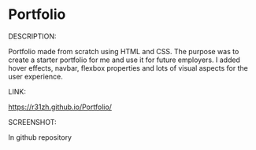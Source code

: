 # Portfolio

DESCRIPTION:

Portfolio made from scratch using HTML and CSS. The purpose was to create a starter portfolio for me and use it for future employers. I added hover effects, navbar, flexbox properties and lots of visual aspects for the user experience.

LINK:

https://r31zh.github.io/Portfolio/

SCREENSHOT:

In github repository
